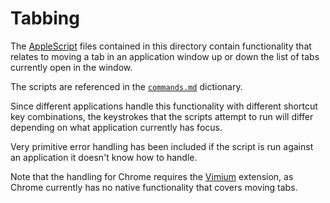 # Tabbing

The [AppleScript][] files contained in this directory contain functionality that
relates to moving a tab in an application window up or down the list of tabs
currently open in the window.

The scripts are referenced in the [`commands.md`][] dictionary.

Since different applications handle this functionality with different shortcut
key combinations, the keystrokes that the scripts attempt to run will differ
depending on what application currently has focus.

Very primitive error handling has been included if the script is run against an
application it doesn't know how to handle.

Note that the handling for Chrome requires the [Vimium][] extension, as Chrome
currently has no native functionality that covers moving tabs.

[AppleScript]: https://en.wikipedia.org/wiki/AppleScript
[`commands.md`]: ../../dictionaries/commands.md#switching
[Vimium]: https://chrome.google.com/webstore/detail/vimium/dbepggeogbaibhgnhhndojpepiihcmeb?hl=en
